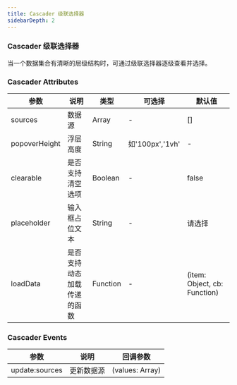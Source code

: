 ```yaml
---
title: Cascader 级联选择器 
sidebarDepth: 2
---
```


### Cascader 级联选择器

当一个数据集合有清晰的层级结构时，可通过级联选择器逐级查看并选择。

<ClientOnly>
  <cascader-demos />
</ClientOnly>

### Cascader Attributes


| 参数 | 说明 | 类型 | 可选择 | 默认值 |
| -- | -- | -- | -- | -- |
| sources | 数据源 | Array | - | [] |
| popoverHeight | 浮层高度 | String | 如'100px','1vh' | - |
| clearable | 是否支持清空选项 | Boolean | - | false |
| placeholder | 输入框占位文本 | String | - | 请选择 |
| loadData | 是否支持动态加载传递的函数 | Function | - | (item: Object, cb: Function) |

### Cascader Events 

| 参数 | 说明 | 回调参数 | 
| -- | -- | -- | 
| update:sources | 更新数据源 | (values: Array) |